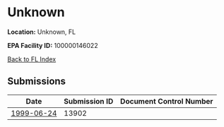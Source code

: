 # Unknown

**Location:** Unknown, FL

**EPA Facility ID:** 100000146022

[Back to FL Index](../../index.md)

## Submissions

| Date | Submission ID | Document Control Number |
|------|--------------|-------------------------|
| [1999-06-24](submissions/13902.md) | 13902 |  |
